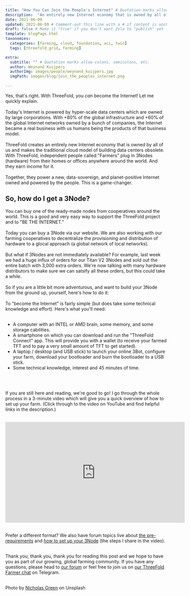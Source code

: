 ```yaml
---
title: "How You Can Join the People's Internet" # Quotation marks allow colons, semicolons, etc.
description:  "An entirely new Internet economy that is owned by all of us. Add capacity, earn income!" # Quotation marks allow colons, semicolons, etc.
date: 2021-06-09
updated: 2021-06-09 # Comment-out this line with a # if content is unchanged
draft: false # Make it "true" if you don't want Zola to "publish" yet
template: blogPage.html
taxonomies:
  categories: [farming, cloud, foundation, aci, twin]
  tags: [threefold_grid, farming]

extra:
  subtitle: "" # Quotation marks allow colons, semicolons, etc.
  author: Weynand Kuijpers
  authorImg: images/people/weynand_kuijpers.jpg
  imgPath: images/blog/join_the_peoples_internet.png
  
---
```


Yes, that's right. With ThreeFold, you *can* become the Internet! Let me quickly explain. 
<br/>
<br/>
Today's Internet is powered by hyper-scale data centers which are owned by large corporations. With +80% of the global infrastructure and +60% of the global Internet networks owned by a bunch of companies, the Internet became a real business with us humans being the products of that business model.
<br/>
<br/>
ThreeFold creates an entirely new Internet economy that is owned by all of us and makes the traditional cloud model of building data centers obsolete. With ThreeFold, independent people called "Farmers" plug in 3Nodes (hardware) from their homes or offices anywhere around the world. And they earn income for it. 
<br/>
<br/>
Together, they power a new, data-sovereign, and planet-positive Internet owned and powered by the people. This is a game-changer.

## So, how do I get a 3Node?

You can buy one of the ready-made nodes from cooperatives around the world. This is a good and very easy way to support the ThreeFold project and to "BE THE INTERNET."
<br/>
<br/>
Today you can buy a 3Node via our website. We are also working with our farming cooperatives to decentralize the provisioning and distribution of hardware to a glocal approach (a global network of local networks). 
<br/>
<br/>
But what if 3Nodes are not immediately available? For example, last week we had a huge influx of orders for our Titan V2 3Nodes and sold out the entire batch with 3,000 extra orders. We're now talking with many hardware distributors to make sure we can satsify all these orders, but this could take a while.
<br/>
<br/>
So if you are a little bit more adventurous, and want to build your 3Node from the ground up, yourself, here's how to do it:
<br/>
<br/>
To "become the Internet" is fairly simple (but does take some technical knowledge and effort). Here's what you'll need:
<br/>
<br/>

- A computer with an INTEL or AMD brain, some memory, and some storage cabilities.
- A smartphone on which you can download and run the "ThreeFold Connect" app. This will provide you with a wallet (to receive your farmed TFT and to pay a very small amount of TFT to get started).
- A laptop / desktop (and USB stick) to launch your online 3Bot, configure your farm, download your bootloader and burn the bootloader to a USB stick.
- Some technical knowledge, interest and 45 minutes of time.
<br/>
<br/>

If you are still here and reading, we're good to go! I go through the whole process in a 3-minute video which will give you a quick overview of how to set up your farm. (Click through to the video on YouTube and find helpful links in the description.)
<br/>
<br/>

<iframe width="560" height="315" src="https://www.youtube.com/embed/uxIZcsEsOUE" title="YouTube video player" frameborder="0" allow="accelerometer; autoplay; clipboard-write; encrypted-media; gyroscope; picture-in-picture" allowfullscreen></iframe>
<br/>
<br/>

Prefer a different format? We also have forum topics live about [the pre-requirements](https://forum.threefold.io/t/requirements-to-set-up-your-own-3node/831) and [how to set up your 3Node](https://forum.threefold.io/t/how-to-set-up-your-own-3node/833) (the steps I share in the video).
<br/>
<br/>

Thank you, thank you, thank you for reading this post and we hope to have you as part of our growing, global farming community. If you have any questions, please head to [our forum](https://forum.threefold.io/c/farming/diy-farming/) or feel free to join us on [our ThreeFold Farmer chat](https://t.me/threefoldfarmers) on Telegram.
<br/>
<br/>

Photo by [Nicholas Green](https://unsplash.com/@nickxshotz?utm_source=unsplash&utm_medium=referral&utm_content=creditCopyText) on Unsplash
